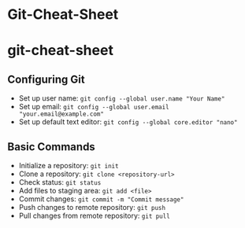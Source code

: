 # Git-Cheat-Sheet
# git-cheat-sheet

## Configuring Git
- Set up user name: `git config --global user.name "Your Name"`
- Set up email: `git config --global user.email "your.email@example.com"`
- Set up default text editor: `git config --global core.editor "nano"`

## Basic Commands
- Initialize a repository: `git init`
- Clone a repository: `git clone <repository-url>`
- Check status: `git status`
- Add files to staging area: `git add <file>`
- Commit changes: `git commit -m "Commit message"`
- Push changes to remote repository: `git push`
- Pull changes from remote repository: `git pull`

